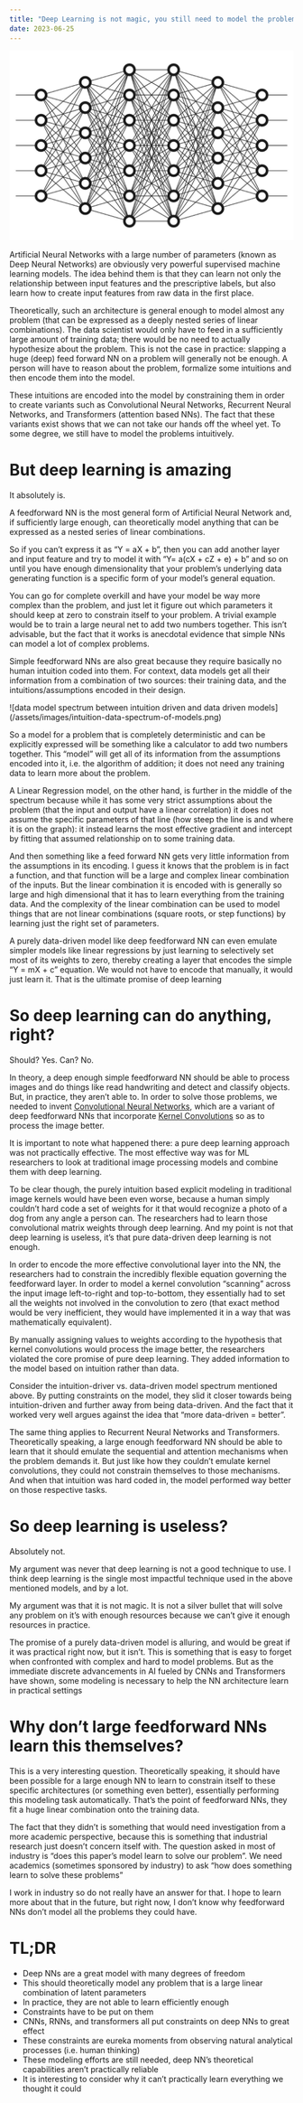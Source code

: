 ```yaml
---
title: "Deep Learning is not magic, you still need to model the problem"
date: 2023-06-25
---
```


![deep feedforward neural network](/assets/images/deep-NN.jpg)
<p>Artificial Neural Networks with a large number of parameters (known as Deep Neural Networks) are obviously very powerful supervised machine learning models. The idea behind them is that they can learn not only the relationship between input features and the prescriptive labels, but also learn how to create input features from raw data in the first place.</p>
<p>Theoretically, such an architecture is general enough to model almost any problem (that can be expressed as a deeply nested series of linear combinations). The data scientist would only have to feed in a sufficiently large amount of training data; there would be no need to actually hypothesize about the problem. This is not the case in practice: slapping a huge (deep) feed forward NN on a problem will generally not be enough. A person will have to reason about the problem, formalize some intuitions and then encode them into the model. </p>
<p>These intuitions are encoded into the model by constraining them in order to create variants such as Convolutional Neural Networks, Recurrent Neural Networks, and Transformers (attention based NNs). The fact that these variants exist shows that we can not take our hands off the wheel yet. To some degree, we still have to model the problems intuitively.</p>
<h1>But deep learning is amazing</h1>
<p>It absolutely is.</p>
<p>A feedforward NN is the most general form of Artificial Neural Network and, if sufficiently large enough, can theoretically model anything that can be expressed as a nested series of linear combinations. </p>
<p>So if you can’t express it as “Y = aX + b”, then you can add another layer and input feature and try to model it with “Y= a(cX + cZ + e) + b” and so on until you have enough dimensionality that your problem’s underlying data generating function is a specific form of your model’s general equation. </p>
<p>You can go for complete overkill and have your model be way more complex than the problem, and just let it figure out which parameters it should keep at zero to constrain itself to your problem. A trivial example would be to train a large neural net to add two numbers together. This isn’t advisable, but the fact that it works is anecdotal evidence that simple NNs can model a lot of complex problems.</p>
<p>Simple feedforward NNs are also great because they require basically no human intuition coded into them. For context, data models get all their information from a combination of two sources: their training data, and the intuitions/assumptions encoded in their design. </p>
![data model spectrum between intuition driven and data driven models](/assets/images/intuition-data-spectrum-of-models.png)
<p></p>
<p>So a model for a problem that is completely deterministic and can be explicitly expressed will be something like a calculator to add two numbers together. This “model” will get all of its information from the assumptions encoded into it, i.e. the algorithm of addition; it does not need any training data to learn more about the problem.</p>
<p>A Linear Regression model, on the other hand, is further in the middle of the spectrum because while it has some very strict assumptions about the problem (that the input and output have a linear correlation) it does not assume the specific parameters of that line (how steep the line is and where it is on the graph): it instead learns the most effective gradient and intercept by fitting that assumed relationship on to some training data.</p>
<p>And then something like a feed forward NN gets very little information from the assumptions in its encoding. I guess it knows that the problem is in fact a function, and that function will be a large and complex linear combination of the inputs. But the linear combination it is encoded with is generally so large and high dimensional that it has to learn everything from the training data. And the complexity of the linear combination can be used to model things that are not linear combinations (square roots, or step functions) by learning just the right set of parameters. </p>
<p>A purely data-driven model like deep feedforward NN can even emulate simpler models like linear regressions by just learning to selectively set most of its weights to zero, thereby creating a layer that encodes the simple “Y = mX + c” equation. We would not have to encode that manually, it would just learn it. That is the ultimate promise of deep learning</p>
<h1>So deep learning can do anything, right?</h1>
<p>Should? Yes. Can? No.</p>
<p>In theory, a deep enough simple feedforward NN should be able to process images and do things like read handwriting and detect and classify objects. But, in practice, they aren’t able to. In order to solve those problems, we needed to invent <a href="https://www.youtube.com/watch?v=py5byOOHZM8"><u>Convolutional Neural Networks</u></a>, which are a variant of deep feedforward NNs that incorporate <a href="https://www.youtube.com/watch?v=C_zFhWdM4ic"><u>Kernel Convolutions</u></a> so as to process the image better.</p>
<p>It is important to note what happened there: a pure deep learning approach was not practically effective. The most effective way was for ML researchers to look at traditional image processing models and combine them with deep learning. </p>
<p>To be clear though, the purely intuition based explicit modeling in traditional image kernels would have been even worse, because a human simply couldn’t hard code a set of weights for it that would recognize a photo of a dog from any angle a person can. The researchers had to learn those convolutional matrix weights through deep learning. And my point is not that deep learning is useless, it’s that pure data-driven deep learning is not enough.</p>
<p>In order to encode the more effective convolutional layer into the NN, the researchers had to constrain the incredibly flexible equation governing the feedforward layer. In order to model a kernel convolution “scanning” across the input image left-to-right and top-to-bottom, they essentially had to set all the weights not involved in the convolution to zero (that exact method would be very inefficient, they would have implemented it in a way that was mathematically equivalent).</p>
<p>By manually assigning values to weights according to the hypothesis that kernel convolutions would process the image better, the researchers violated the core promise of pure deep learning. They added information to the model based on intuition rather than data.</p>
<p>Consider the intuition-driver vs. data-driven model spectrum mentioned above. By putting constraints on the model, they slid it closer towards being intuition-driven and further away from being data-driven. And the fact that it worked very well argues against the idea that “more data-driven = better”. </p>
<p>The same thing applies to Recurrent Neural Networks and Transformers. Theoretically speaking, a large enough feedforward NN should be able to learn that it should emulate the sequential and attention mechanisms when the problem demands it. But just like how they couldn’t emulate kernel convolutions, they could not constrain themselves to those mechanisms. And when that intuition was hard coded in, the model performed way better on those respective tasks.</p>
<h1>So deep learning is useless?</h1>
<p>Absolutely not.</p>
<p>My argument was never that deep learning is not a good technique to use. I think deep learning is the single most impactful technique used in the above mentioned models, and by a lot. </p>
<p>My argument was that it is not magic. It is not a silver bullet that will solve any problem on it’s with enough resources because we can’t give it enough resources in practice. </p>
<p>The promise of a purely data-driven model is alluring, and would be great if it was practical right now, but it isn’t. This is something that is easy to forget when confronted with complex and hard to model problems. But as the immediate discrete advancements in AI fueled by CNNs and Transformers have shown, some modeling is necessary to help the NN architecture learn in practical settings</p>
<h1>Why don’t large feedforward NNs learn this themselves?</h1>
<p>This is a very interesting question. Theoretically speaking, it should have been possible for a large enough NN to learn to constrain itself to these specific architectures (or something even better), essentially performing this modeling task automatically. That’s the point of feedforward NNs, they fit a huge linear combination onto the training data.</p>
<p>The fact that they didn’t is something that would need investigation from a more academic perspective, because this is something that industrial research just doesn’t concern itself with. The question asked in most of industry is “does this paper’s model learn to solve our problem”. We need academics (sometimes sponsored by industry) to ask “how does something learn to solve these problems”</p>
<p>I work in industry so do not really have an answer for that. I hope to learn more about that in the future, but right now, I don’t know why feedforward NNs don’t model all the problems they could have. </p>
<h1>TL;DR</h1>
<ul><li>Deep NNs are a great model with many degrees of freedom</li>
<li>This should theoretically model any problem that is a large linear combination of latent parameters</li>
<li>In practice, they are not able to learn efficiently enough</li>
<li>Constraints have to be put on them</li>
<li>CNNs, RNNs, and transformers all put constraints on deep NNs to great effect</li>
<li>These constraints are eureka moments from observing natural analytical processes (i.e. human thinking)</li>
<li>These modeling efforts are still needed, deep NN’s theoretical capabilities aren’t practically reliable</li>
<li>It is interesting to consider why it can’t practically learn everything we thought it could</li></ul>

